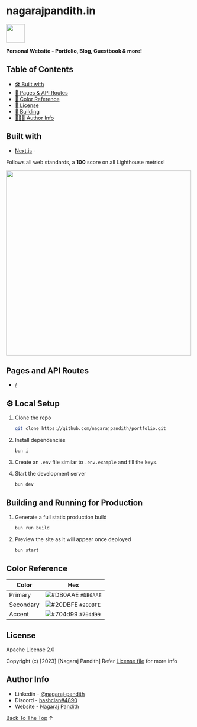 # nagarajpandith.in

<img src="https://github.com/nagarajpandith/portfolio/assets/83623339/dfd79128-75e7-45b2-8aae-b11763f7e166" width="50px"/>

**Personal Website - Portfolio, Blog, Guestbook & more!**

## Table of Contents

- [🛠️ Built with](#built-with)
- [📄 Pages & API Routes](#pages-and-api-routes)
- [🎨 Color Reference](#color-reference)
- [📃 License](#license)
- [🚀 Building](#building-and-running-for-production)
- [👨🏼‍💻 Author Info](#author-info)

## Built with
- [Next.js]() - 

Follows all web standards, a **100** score on all Lighthouse metrics!

<img src="https://github.com/nagarajpandith/portfolio/assets/83623339/755cf950-22ec-463d-a0b9-b739806fe105" width="500px"/>

## Pages and API Routes
- [/]()

## ⚙️ Local Setup
1. Clone the repo

   ```sh
   git clone https://github.com/nagarajpandith/portfolio.git
   ```

2. Install dependencies

   ```sh
   bun i
   ```

3. Create an `.env` file similar to `.env.example` and fill the keys.

4. Start the development server

   ```sh
   bun dev
   ```

## Building and Running for Production

1. Generate a full static production build

   ```sh
   bun run build
   ```

2. Preview the site as it will appear once deployed

   ```sh
   bun start
   ```

## Color Reference

| Color          | Hex                                                                |
| -------------- | ------------------------------------------------------------------ |
| Primary           | ![#DB0AAE](https://via.placeholder.com/10/DB0AAE?text=+) `#DB0AAE` |
| Secondary     | ![#20DBFE](https://via.placeholder.com/10/20DBFE?text=+) `#20DBFE` |
| Accent  | ![#704d99](https://via.placeholder.com/10/704d99?text=+) `#704d99` |

## License

Apache License 2.0

Copyright (c) [2023] [Nagaraj Pandith]
Refer [License file](https://github.com/nagarajpandith/portfolio/blob/main/LICENSE) for more info

## Author Info

- Linkedin - [@nagaraj-pandith](https://www.linkedin.com/in/nagaraj-pandith/)
- Discord - [hashclan#4890](https://www.discord.com/users/hashclan#4890)
- Website - [Nagaraj Pandith](https://www.nagarajpandith.in/)

[Back To The Top](#table-of-contents) ↑
